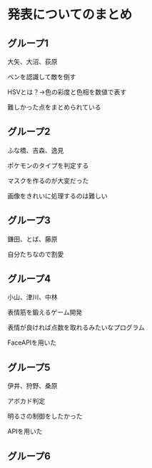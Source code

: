 # 発表についてのまとめ

## グループ1

大矢、大沼、荻原

ペンを認識して敵を倒す

HSVとは？→色の彩度と色相を数値で表す

難しかった点をまとめられている

## グループ2

ふな橋、吉森、逸見

ポケモンのタイプを判定する

マスクを作るのが大変だった

画像をきれいに処理するのは難しい

## グループ3

鎌田、とば、藤原

自分たちなので割愛

## グループ4

小山、津川、中林

表情筋を鍛えるゲーム開発

表情が良ければ点数を取れるみたいなプログラム

FaceAPIを用いた

## グループ5

伊井、狩野、桑原

アボカド判定

明るさの制御をしたかった

APIを用いた

## グループ6


